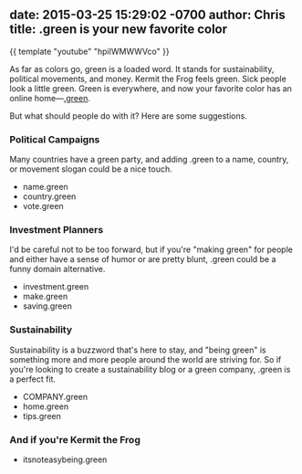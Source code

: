 date: 2015-03-25 15:29:02 -0700
author: Chris
title: .green is your new favorite color
----

<!-- excerpt -->

{{ template "youtube" "hpiIWMWWVco" }}

As far as colors go, green is a loaded word. It stands for sustainability, political movements, and money. Kermit the Frog feels green. Sick people look a little green. Green is everywhere, and now your favorite color has an online home—[.green](https://iwantmyname.com/domains/dot-green). 

But what should people do with it? Here are some suggestions.

<!-- /excerpt -->

### Political Campaigns

Many countries have a green party, and adding .green to a name, country, or movement slogan could be a nice touch. 

+ name.green
+ country.green
+ vote.green

### Investment Planners

I'd be careful not to be too forward, but if you're "making green" for people and either have a sense of humor or are pretty blunt, .green could be a funny domain alternative.

+ investment.green
+ make.green
+ saving.green

### Sustainability

Sustainability is a buzzword that's here to stay, and "being green" is something more and more people around the world are striving for. So if you're looking to create a sustainability blog or a green company, .green is a perfect fit. 

+ COMPANY.green
+ home.green
+ tips.green

### And if you're Kermit the Frog

+ itsnoteasybeing.green 
